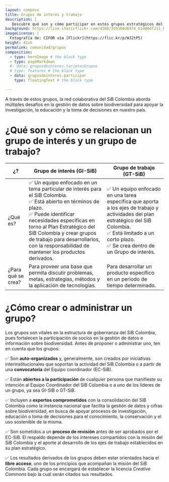 ```yaml
---
layout: compose
title: Grupos de interés y trabajo
description: |
   Descubre qué son y cómo participar en estos grupos estratégicos del SiB Colombia.
background: https://live.staticflickr.com/4388/35918846974_b14866f211_b.jpg
imageLicense: |
  Fotografía de: CIFOR vía [Flickr](https://flic.kr/p/WJ2tP5) 
height: 41vh
permalink: comunidad/grupos
composition:
  - type: heroImage # the block type
  - type: pageMarkdown
  #- data: gruposdeinteres.tarjetasGrupos
  # type: features # the block type
  - data: gruposdeinteres.participar
    type: floatingText # the block type

---
```


A través de estos grupos, la red colaborativa del SiB Colombia aborda múltiples desafíos en la gestión de datos sobre biodiversidad para apoyar la investigación, la educación y la toma de decisiones en nuestro país.


# ¿Qué son y cómo se relacionan un grupo de interés y un grupo de trabajo?

| ¿? | Grupo de interés (GI-SiB) | Grupo de trabajo (GT-SiB) |
|----|---------------------------|---------------------------|
| ¿Qué es? | ✅ Un equipo enfocado en un tema particular de interés para el SiB Colombia.<br>✅ Está abierto en términos de plazo.<br>✅ Puede identificar necesidades específicas en torno al Plan Estratégico del SiB Colombia  y crear grupos de trabajo para desarrollarlos, con la responsabilidad de mantener los productos derivados. | ✅ Un equipo enfocado en una tarea específica que aporta a los ejes de trabajo y actividades del plan estratégico del SiB Colombia. <br> ✅ Está limitado a un corto plazo. <br> ✅ Se crea dentro de un Grupo de interés. |
| ¿Para qué se crea? | Para proveer una base que permita discutir problemas, metas, estrategias, métodos y la aplicación de tecnologías. | Para desarrollar un producto específico en un periodo de tiempo determinado. |


# ¿Cómo crear o administrar un grupo?

Los grupos son vitales en la estructura de gobernanza del SiB Colombia, pues fortalecen la participación de socios en la gestión de datos e información sobre biodiversidad. Antes de proponer o administrar uno, ten en cuenta que los grupos:

 ✅ Son **auto-organizados** y, generalmente, son creados por iniciativas interinstitucionales que soportan la actividad del SiB Colombia o a partir de una **convocatoria** del Equipo coordinador (EC-SiB).

 ✅ Están **abiertos a la participación** de cualquier persona que manifieste su intención al Equipo Coordinador del SiB Colombia o a uno de los líderes de un grupo, ya sea GI-SIB o GT-SiB.

 ✅ Incluyen a **expertos comprometidos** con la consolidación del SiB Colombia como la instancia nacional que facilita la gestión de datos y cifras sobre biodiversidad, en busca de apoyar procesos de investigación, educación o toma de decisiones para el conocimiento, la conservación y el uso sostenible de la misma.

 ✅ Son sometidos a un **proceso de revisión** antes de ser aprobados por el EC-SiB. El respaldo depende de los intereses compartidos con la misión del SiB Colombia y el aporte al desarrollo de los ejes de trabajo establecidos en su plan estratégico.

✅ Los resultados derivados de los grupos deben estar orientados hacia el **libre acceso**, uno de los principios que acompañan la misión del SiB Colombia. Cada  grupo se encargará de establecer la licencia *Creative Commons* bajo la cuál serán citados sus resultados.  
